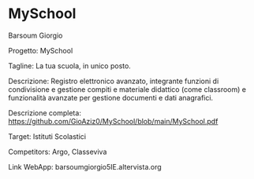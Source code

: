 # MySchool
Barsoum Giorgio

Progetto: MySchool

Tagline: La tua scuola, in unico posto.

Descrizione: Registro elettronico avanzato, integrante funzioni di condivisione e gestione compiti e materiale didattico (come classroom) e funzionalità avanzate per gestione documenti e dati anagrafici.

Descrizione completa: https://github.com/GioAziz0/MySchool/blob/main/MySchool.pdf

Target: Istituti Scolastici

Competitors: Argo, Classeviva

Link WebApp: barsoumgiorgio5IE.altervista.org
